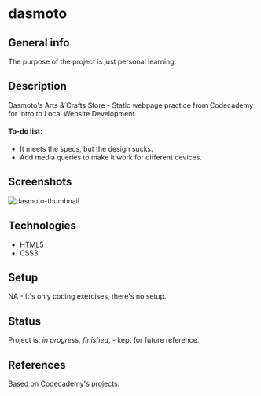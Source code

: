 # dasmoto

## General info
The purpose of the project is just personal learning. 

## Description
Dasmoto's Arts & Crafts Store - Static webpage practice from Codecademy for Intro to Local Website Development.

#### To-do list:
* It meets the specs, but the design sucks. 
* Add media queries to make it work for different devices.

## Screenshots
<img src='https://i.postimg.cc/wtRSQqf2/dasmoto-thumbnail.png' border='0' alt='dasmoto-thumbnail'/>

## Technologies
* HTML5
* CSS3
 
## Setup
NA - It's only coding exercises, there's no setup.

## Status
Project is: _in progress_, _finished_, - kept for future reference.


## References
Based on Codecademy's projects.
